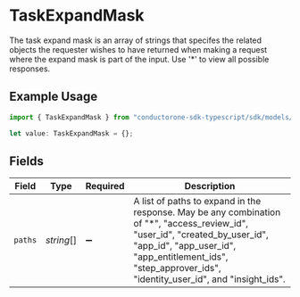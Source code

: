 # TaskExpandMask

The task expand mask is an array of strings that specifes the related objects the requester wishes to have returned when making a request where the expand mask is part of the input. Use '*' to view all possible responses.

## Example Usage

```typescript
import { TaskExpandMask } from "conductorone-sdk-typescript/sdk/models/shared";

let value: TaskExpandMask = {};
```

## Fields

| Field                                                                                                                                                                                                                                      | Type                                                                                                                                                                                                                                       | Required                                                                                                                                                                                                                                   | Description                                                                                                                                                                                                                                |
| ------------------------------------------------------------------------------------------------------------------------------------------------------------------------------------------------------------------------------------------ | ------------------------------------------------------------------------------------------------------------------------------------------------------------------------------------------------------------------------------------------ | ------------------------------------------------------------------------------------------------------------------------------------------------------------------------------------------------------------------------------------------ | ------------------------------------------------------------------------------------------------------------------------------------------------------------------------------------------------------------------------------------------ |
| `paths`                                                                                                                                                                                                                                    | *string*[]                                                                                                                                                                                                                                 | :heavy_minus_sign:                                                                                                                                                                                                                         | A list of paths to expand in the response. May be any combination of "*", "access_review_id", "user_id", "created_by_user_id", "app_id", "app_user_id", "app_entitlement_ids", "step_approver_ids", "identity_user_id", and "insight_ids". |